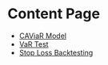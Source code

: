 # Content Page
- [CAViaR Model](./caviar.md)
- [VaR Test](./vartest.md)
- [Stop Loss Backtesting](./backtesting.md)
